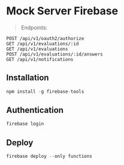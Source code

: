 # Mock Server Firebase

> Endpoints:
```
POST /api/v1/oauth2/authorize
GET /api/v1/evaluations/:id
GET /api/v1/evaluations
POST /api/v1/evaluations/:id/answers
GET /api/v1/notifications
```

## Installation

```typescript
npm install -g firebase-tools
```

## Authentication

```typescript
firebase login
```

## Deploy

```typescript
firebase deploy --only functions
```
